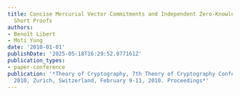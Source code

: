 ```yaml
---
title: Concise Mercurial Vector Commitments and Independent Zero-Knowledge Sets with
  Short Proofs
authors:
- Benoît Libert
- Moti Yung
date: '2010-01-01'
publishDate: '2025-05-18T16:29:52.077161Z'
publication_types:
- paper-conference
publication: '*Theory of Cryptography, 7th Theory of Cryptography Conference, TCC
  2010, Zurich, Switzerland, February 9-11, 2010. Proceedings*'
---
```

